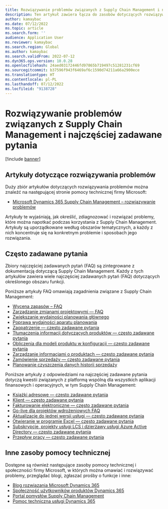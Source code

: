 ```yaml
---
title: Rozwiązywanie problemów związanych z Supply Chain Management i najczęściej zadawane pytania
description: Ten artykuł zawiera łącza do zasobów dotyczących rozwiązywania problemów i artykułów z najczęściej zadawanymi pytaniami dla Dynamics 365 Supply Chain Management
author: kamaybac
ms.date: 07/12/2022
ms.topic: article
ms.search.form: ''
audience: Application User
ms.reviewer: kamaybac
ms.search.region: Global
ms.author: kamaybac
ms.search.validFrom: 2022-07-12
ms.dyn365.ops.version: 10.0.28
ms.openlocfilehash: 24aed03172446fd97865b719497c51281231cf69
ms.sourcegitcommit: b37596f943f6469af6c1590d74211a66a2900ece
ms.translationtype: HT
ms.contentlocale: pl-PL
ms.lasthandoff: 07/12/2022
ms.locfileid: "9138728"
---
```

# <a name="supply-chain-management-troubleshooting-and-faqs"></a>Rozwiązywanie problemów związanych z Supply Chain Management i najczęściej zadawane pytania

[!include [banner](../includes/banner.md)]

## <a name="troubleshooting-articles"></a>Artykuły dotyczące rozwiązywania problemów

Duży zbiór artykułów dotyczących rozwiązywania problemów można znaleźć na następującej stronie pomocy technicznej firmy Microsoft:

- [Microsoft Dynamics 365 Supply Chain Management – rozwiązywanie problemów](/troubleshoot/dynamics-365/supply-chain/welcome-supply-chain)

Artykuły te wyjaśniają, jak określić, zdiagnozować i rozwiązać problemy, które można napotkać podczas korzystania z Supply Chain Management. Artykuły są uporządkowane według obszarów tematycznych, a każdy z nich koncentruje się na konkretnym problemie i sposobach jego rozwiązania.

## <a name="frequently-asked-questions"></a>Często zadawane pytania

Zbiory najczęściej zadawanych pytań (FAQ) są zintegrowane z dokumentacją dotyczącą Supply Chain Management. Każdy z tych artykułów zawiera wiele najczęściej zadawanych pytań (FAQ) dotyczących określonego obszaru funkcji.

Poniższe artykuły FAQ omawiają zagadnienia związane z Supply Chain Management:

- [Wycena zapasów – FAQ](cost-management/inventory-costing-faq.md)
- [Zarządzanie zmianami projektowymi — FAQ](engineering-change-management/change-management-faq.md)
- [Zwiększanie wydajności planowania głównego](master-planning/master-planning-performance.md)
- [Poprawa wydajności aparatu planowania](master-planning/scheduling-engine-performance.md)
- [Zaopatrzenie — często zadawane pytania](procurement/procurement-faq.md)
- [Tłumaczenia informacji dotyczących produktów — często zadawane pytania](pim/translations-product-related-information.md)
- [Obliczenia dla modeli produktu w konfiguracji — często zadawane pytania](pim/calculate-product-configuration-models.md)
- [Zarządzanie informacjami o produktach — często zadawane pytania](pim/product-information-faq.md)
- [Zamówienie sprzedaży — często zadawane pytania](sales-marketing/sales-orders-faq.md)
- [Planowanie czyszczenia danych historii sprzedaży](sales-marketing/sales-update-history-cleanup-performance-improvements.md)

Poniższe artykuły z odpowiedziami na najczęściej zadawane pytania dotyczą kwestii związanych z platformą wspólną dla wszystkich aplikacji finansowych i operacyjnych, w tym Supply Chain Management:

- [Książki adresowe — często zadawane pytania](../fin-ops-core/fin-ops/organization-administration/qa-address-books.md?toc=/dynamics365/supply-chain/toc.json)
- [Klient — często zadawane pytania](../fin-ops-core/fin-ops/get-started/client-faq.md?toc=/dynamics365/supply-chain/toc.json)
- [Fakturowanie elektroniczne — często zadawane pytania](../finance/localizations/e-invoicing-faq.md?toc=/dynamics365/supply-chain/toc.json)
- [Go-live dla projektów wdrożeniowych FAQ](../fin-ops-core/fin-ops/imp-lifecycle/go-live-faq.md?toc=/dynamics365/supply-chain/toc.json)
- [Aktualizacje do jednej wersji usługi — często zadawane pytania](../fin-ops-core/fin-ops/get-started/one-version.md?toc=/dynamics365/supply-chain/toc.json)
- [Otwieranie w programie Excel — często zadawane pytania](../fin-ops-core/dev-itpro/office-integration/office-integration-edit-excel.md?toc=/dynamics365/supply-chain/toc.json)
- [Subskrypcje, projekty usługi LCS i dzierżawy usługi Azure Active Directory — często zadawane pytania](../fin-ops-core/fin-ops/get-started/subscription-overview.md?toc=/dynamics365/supply-chain/toc.json)
- [Przepływ pracy — często zadawane pytania](../fin-ops-core/fin-ops/organization-administration/workflow-FAQ.md?toc=/dynamics365/supply-chain/toc.json)

## <a name="other-support-resources"></a>Inne zasoby pomocy technicznej

Dostępne są również następujące zasoby pomocy technicznej i społeczności firmy Microsoft, w których można omawiać i rozwiązywać problemy, przeglądać blogi, zgłaszać prośby o funkcje i inne:

- [Blog rozwiązania Microsoft Dynamics 365](https://cloudblogs.microsoft.com/dynamics365/?source=dynamicsaxscm)
- [Społeczność użytkowników produktów Dynamics 365](https://community.dynamics.com/)
- [Portal pomysłów Supply Chain Management](https://experience.dynamics.com/ideas/categories/?forum=515617a5-dedb-e911-a814-000d3a4f1244&forumName=Dynamics%20365%20Supply%20Chain%20Management)
- [Pomoc techniczna usługi Dynamics 365](https://dynamics-int.microsoft.com/support/)
